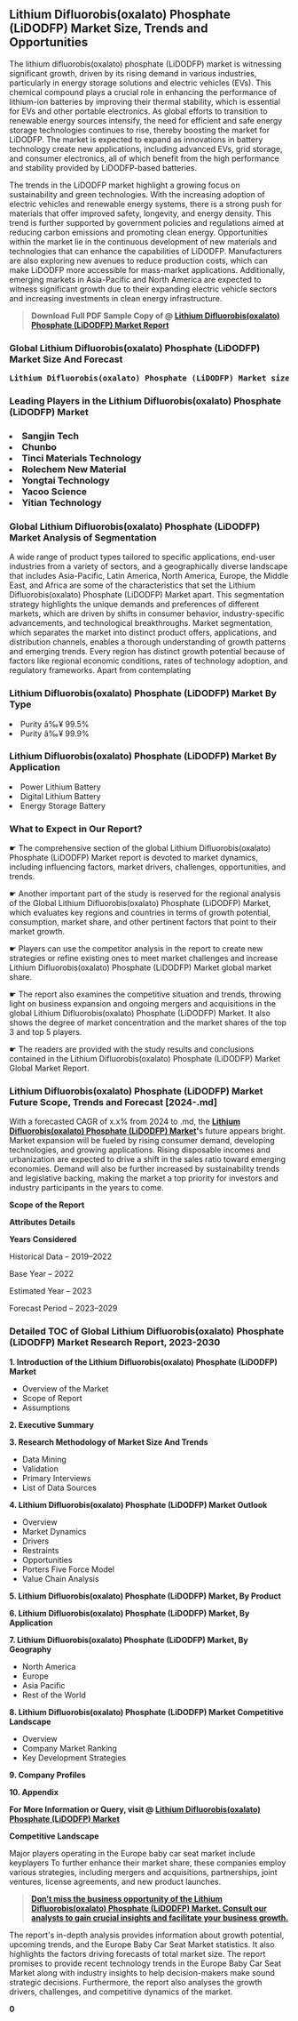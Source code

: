<p> <h2>Lithium Difluorobis(oxalato) Phosphate (LiDODFP) Market Size, Trends and Opportunities</h2><p>The lithium difluorobis(oxalato) phosphate (LiDODFP) market is witnessing significant growth, driven by its rising demand in various industries, particularly in energy storage solutions and electric vehicles (EVs). This chemical compound plays a crucial role in enhancing the performance of lithium-ion batteries by improving their thermal stability, which is essential for EVs and other portable electronics. As global efforts to transition to renewable energy sources intensify, the need for efficient and safe energy storage technologies continues to rise, thereby boosting the market for LiDODFP. The market is expected to expand as innovations in battery technology create new applications, including advanced EVs, grid storage, and consumer electronics, all of which benefit from the high performance and stability provided by LiDODFP-based batteries.</p><p>The trends in the LiDODFP market highlight a growing focus on sustainability and green technologies. With the increasing adoption of electric vehicles and renewable energy systems, there is a strong push for materials that offer improved safety, longevity, and energy density. This trend is further supported by government policies and regulations aimed at reducing carbon emissions and promoting clean energy. Opportunities within the market lie in the continuous development of new materials and technologies that can enhance the capabilities of LiDODFP. Manufacturers are also exploring new avenues to reduce production costs, which can make LiDODFP more accessible for mass-market applications. Additionally, emerging markets in Asia-Pacific and North America are expected to witness significant growth due to their expanding electric vehicle sectors and increasing investments in clean energy infrastructure.</p></p><blockquote id="" class=""><strong>Download Full PDF Sample Copy of @&nbsp;<a href="https://www.verifiedmarketreports.com/download-sample/?rid=449418&utm_source=GitHub&utm_medium=258" target="_blank">Lithium Difluorobis(oxalato) Phosphate (LiDODFP) Market Report</a>&nbsp;&nbsp;</strong></blockquote><h3 id="" class=""><strong>Global&nbsp;Lithium Difluorobis(oxalato) Phosphate (LiDODFP) Market Size And Forecast</strong></h3><pre class="reader-text-block__code-block"><strong>Lithium Difluorobis(oxalato) Phosphate (LiDODFP) Market size was valued at USD 0.50 Billion in 2022 and is projected to reach USD 1.20 Billion by 2030, growing at a CAGR of 12.0% from 2024 to 2030.</strong></pre><h3 id="" class="">Leading Players in the&nbsp;Lithium Difluorobis(oxalato) Phosphate (LiDODFP) Market</h3><h3 class=""></Li><Li>Sangjin Tech</Li><Li> Chunbo</Li><Li> Tinci Materials Technology</Li><Li> Rolechem New Material</Li><Li> Yongtai Technology</Li><Li> Yacoo Science</Li><Li> Yitian Technology</h3><h3 id="" class="">Global&nbsp;Lithium Difluorobis(oxalato) Phosphate (LiDODFP) Market Analysis of Segmentation</h3><p id="" class="">A wide range of product types tailored to specific applications, end-user industries from a variety of sectors, and a geographically diverse landscape that includes Asia-Pacific, Latin America, North America, Europe, the Middle East, and Africa are some of the characteristics that set the Lithium Difluorobis(oxalato) Phosphate (LiDODFP) Market apart. This segmentation strategy highlights the unique demands and preferences of different markets, which are driven by shifts in consumer behavior, industry-specific advancements, and technological breakthroughs. Market segmentation, which separates the market into distinct product offers, applications, and distribution channels, enables a thorough understanding of growth patterns and emerging trends. Every region has distinct growth potential because of factors like regional economic conditions, rates of technology adoption, and regulatory frameworks. Apart from contemplating</p><h3 id="" class="">Lithium Difluorobis(oxalato) Phosphate (LiDODFP) Market&nbsp;By Type</h3><p></Li><Li>Purity â‰¥ 99.5%</Li><Li> Purity â‰¥ 99.9%</p><div class="" data-test-id=""><h3 id="" class="">Lithium Difluorobis(oxalato) Phosphate (LiDODFP) Market&nbsp;By Application</h3></div><p class=""></Li><Li>Power Lithium Battery</Li><Li> Digital Lithium Battery</Li><Li> Energy Storage Battery</p><div class="" data-test-id=""><h3><span class="">What to Expect in Our Report?</span></h3></div><div class="" data-test-id=""><p><span class="">☛ The comprehensive section of the global Lithium Difluorobis(oxalato) Phosphate (LiDODFP) Market report is devoted to market dynamics, including influencing factors, market drivers, challenges, opportunities, and trends.</span></p></div><div class="" data-test-id=""><p><span class="">☛ Another important part of the study is reserved for the regional analysis of the Global Lithium Difluorobis(oxalato) Phosphate (LiDODFP) Market, which evaluates key regions and countries in terms of growth potential, consumption, market share, and other pertinent factors that point to their market growth.</span></p></div><div class="" data-test-id=""><p><span class="">☛ Players can use the competitor analysis in the report to create new strategies or refine existing ones to meet market challenges and increase Lithium Difluorobis(oxalato) Phosphate (LiDODFP) Market global market share.</span></p></div><div class="" data-test-id=""><p><span class="">☛ The report also examines the competitive situation and trends, throwing light on business expansion and ongoing mergers and acquisitions in the global Lithium Difluorobis(oxalato) Phosphate (LiDODFP) Market. It also shows the degree of market concentration and the market shares of the top 3 and top 5 players.</span></p></div><div class="" data-test-id=""><p><span class="">☛ The readers are provided with the study results and conclusions contained in the Lithium Difluorobis(oxalato) Phosphate (LiDODFP) Market Global Market Report.</span></p></div><div class="" data-test-id=""><h3><span class="">Lithium Difluorobis(oxalato) Phosphate (LiDODFP) Market Future Scope, Trends and Forecast [2024-.md]</span></h3></div><div class="" data-test-id=""><p><span class="">With a forecasted CAGR of x.x% from 2024 to .md, the <strong><a href="https://www.verifiedmarketreports.com/download-sample/?rid=449418&utm_source=GitHub&utm_medium=258" target="_blank">Lithium Difluorobis(oxalato) Phosphate (LiDODFP) Market</a>'</strong>s future appears bright. Market expansion will be fueled by rising consumer demand, developing technologies, and growing applications. Rising disposable incomes and urbanization are expected to drive a shift in the sales ratio toward emerging economies. Demand will also be further increased by sustainability trends and legislative backing, making the market a top priority for investors and industry participants in the years to come.</span></p><p id="ember66" class="ember-view reader-text-block__paragraph"><strong>Scope of the Report</strong></p><p id="ember67" class="ember-view reader-text-block__paragraph"><strong>Attributes Details</strong></p><p id="ember68" class="ember-view reader-text-block__paragraph"><strong>Years Considered</strong></p><p id="ember69" class="ember-view reader-text-block__paragraph">Historical Data &ndash; 2019&ndash;2022</p><p id="ember70" class="ember-view reader-text-block__paragraph">Base Year &ndash; 2022</p><p id="ember71" class="ember-view reader-text-block__paragraph">Estimated Year &ndash; 2023</p><p id="ember72" class="ember-view reader-text-block__paragraph">Forecast Period &ndash; 2023&ndash;2029</p></div><h3 id="" class="">Detailed TOC of Global Lithium Difluorobis(oxalato) Phosphate (LiDODFP) Market Research Report, 2023-2030</h3><p id="" class=""><strong>1. Introduction of the Lithium Difluorobis(oxalato) Phosphate (LiDODFP) Market</strong></p><ul><li>Overview of the Market</li><li>Scope of Report</li><li>Assumptions</li></ul><p id="" class=""><strong>2. Executive Summary</strong></p><p id="" class=""><strong>3. Research Methodology of Market Size And Trends</strong></p><ul><li>Data Mining</li><li>Validation</li><li>Primary Interviews</li><li>List of Data Sources</li></ul><p id="" class=""><strong>4. Lithium Difluorobis(oxalato) Phosphate (LiDODFP) Market Outlook</strong></p><ul><li>Overview</li><li>Market Dynamics</li><li>Drivers</li><li>Restraints</li><li>Opportunities</li><li>Porters Five Force Model</li><li>Value Chain Analysis</li></ul><p id="" class=""><strong>5. Lithium Difluorobis(oxalato) Phosphate (LiDODFP) Market, By Product</strong></p><p id="" class=""><strong>6. Lithium Difluorobis(oxalato) Phosphate (LiDODFP) Market, By Application</strong></p><p id="" class=""><strong>7. Lithium Difluorobis(oxalato) Phosphate (LiDODFP) Market, By Geography</strong></p><ul><li>North America</li><li>Europe</li><li>Asia Pacific</li><li>Rest of the World</li></ul><p id="" class=""><strong>8. Lithium Difluorobis(oxalato) Phosphate (LiDODFP) Market Competitive Landscape</strong></p><ul><li>Overview</li><li>Company Market Ranking</li><li>Key Development Strategies</li></ul><p id="" class=""><strong>9. Company Profiles</strong></p><p id="" class=""><strong>10. Appendix</strong></p><p><strong>For More Information or Query, visit&nbsp;@ <a href="https://www.verifiedmarketreports.com/product/lithium-difluorobis-oxalato-phosphate-lidodfp-market/" target="_blank">Lithium Difluorobis(oxalato) Phosphate (LiDODFP) Market</a></strong></p><p id="ember61" class="ember-view reader-text-block__paragraph"><strong>Competitive Landscape</strong></p><p id="ember62" class="ember-view reader-text-block__paragraph">Major players operating in the Europe baby car seat market include keyplayers To further enhance their market share, these companies employ various strategies, including mergers and acquisitions, partnerships, joint ventures, license agreements, and new product launches.</p><blockquote id="ember63" class="ember-view reader-text-block__blockquote"><strong><a href="https://www.verifiedmarketreports.com/download-sample/?rid=449418&utm_source=GitHub&utm_medium=258" target="_blank">Don&rsquo;t miss the business opportunity of the Lithium Difluorobis(oxalato) Phosphate (LiDODFP) Market. Consult our analysts to gain crucial insights and facilitate your business growth.</a></strong></blockquote><p id="ember64" class="ember-view reader-text-block__paragraph">The report's in-depth analysis provides information about growth potential, upcoming trends, and the Europe Baby Car Seat Market statistics. It also highlights the factors driving forecasts of total market size. The report promises to provide recent technology trends in the Europe Baby Car Seat Market along with industry insights to help decision-makers make sound strategic decisions. Furthermore, the report also analyses the growth drivers, challenges, and competitive dynamics of the market.</p><p class="ember-view reader-text-block__paragraph"><strong>0</strong></p>
